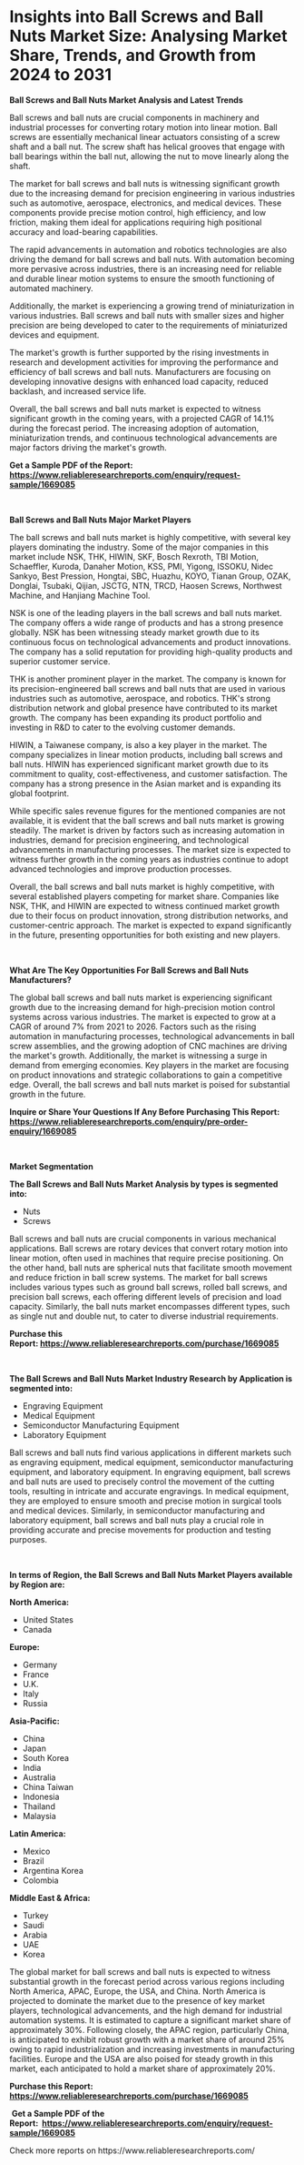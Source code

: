 <p><h1>Insights into Ball Screws and Ball Nuts Market Size: Analysing Market Share, Trends, and Growth from 2024 to 2031</h1></p><p><strong>Ball Screws and Ball Nuts Market Analysis and Latest Trends</strong></p>
<p><p>Ball screws and ball nuts are crucial components in machinery and industrial processes for converting rotary motion into linear motion. Ball screws are essentially mechanical linear actuators consisting of a screw shaft and a ball nut. The screw shaft has helical grooves that engage with ball bearings within the ball nut, allowing the nut to move linearly along the shaft.</p><p>The market for ball screws and ball nuts is witnessing significant growth due to the increasing demand for precision engineering in various industries such as automotive, aerospace, electronics, and medical devices. These components provide precise motion control, high efficiency, and low friction, making them ideal for applications requiring high positional accuracy and load-bearing capabilities.</p><p>The rapid advancements in automation and robotics technologies are also driving the demand for ball screws and ball nuts. With automation becoming more pervasive across industries, there is an increasing need for reliable and durable linear motion systems to ensure the smooth functioning of automated machinery.</p><p>Additionally, the market is experiencing a growing trend of miniaturization in various industries. Ball screws and ball nuts with smaller sizes and higher precision are being developed to cater to the requirements of miniaturized devices and equipment.</p><p>The market's growth is further supported by the rising investments in research and development activities for improving the performance and efficiency of ball screws and ball nuts. Manufacturers are focusing on developing innovative designs with enhanced load capacity, reduced backlash, and increased service life.</p><p>Overall, the ball screws and ball nuts market is expected to witness significant growth in the coming years, with a projected CAGR of 14.1% during the forecast period. The increasing adoption of automation, miniaturization trends, and continuous technological advancements are major factors driving the market's growth.</p></p>
<p><strong>Get a Sample PDF of the Report:&nbsp; <a href="https://www.reliableresearchreports.com/enquiry/request-sample/1669085">https://www.reliableresearchreports.com/enquiry/request-sample/1669085</a></strong></p>
<p>&nbsp;</p>
<p><strong>Ball Screws and Ball Nuts Major Market Players</strong></p>
<p><p>The ball screws and ball nuts market is highly competitive, with several key players dominating the industry. Some of the major companies in this market include NSK, THK, HIWIN, SKF, Bosch Rexroth, TBI Motion, Schaeffler, Kuroda, Danaher Motion, KSS, PMI, Yigong, ISSOKU, Nidec Sankyo, Best Pression, Hongtai, SBC, Huazhu, KOYO, Tianan Group, OZAK, Donglai, Tsubaki, Qijian, JSCTG, NTN, TRCD, Haosen Screws, Northwest Machine, and Hanjiang Machine Tool.</p><p>NSK is one of the leading players in the ball screws and ball nuts market. The company offers a wide range of products and has a strong presence globally. NSK has been witnessing steady market growth due to its continuous focus on technological advancements and product innovations. The company has a solid reputation for providing high-quality products and superior customer service. </p><p>THK is another prominent player in the market. The company is known for its precision-engineered ball screws and ball nuts that are used in various industries such as automotive, aerospace, and robotics. THK's strong distribution network and global presence have contributed to its market growth. The company has been expanding its product portfolio and investing in R&D to cater to the evolving customer demands.</p><p>HIWIN, a Taiwanese company, is also a key player in the market. The company specializes in linear motion products, including ball screws and ball nuts. HIWIN has experienced significant market growth due to its commitment to quality, cost-effectiveness, and customer satisfaction. The company has a strong presence in the Asian market and is expanding its global footprint.</p><p>While specific sales revenue figures for the mentioned companies are not available, it is evident that the ball screws and ball nuts market is growing steadily. The market is driven by factors such as increasing automation in industries, demand for precision engineering, and technological advancements in manufacturing processes. The market size is expected to witness further growth in the coming years as industries continue to adopt advanced technologies and improve production processes.</p><p>Overall, the ball screws and ball nuts market is highly competitive, with several established players competing for market share. Companies like NSK, THK, and HIWIN are expected to witness continued market growth due to their focus on product innovation, strong distribution networks, and customer-centric approach. The market is expected to expand significantly in the future, presenting opportunities for both existing and new players.</p></p>
<p>&nbsp;</p>
<p><strong>What Are The Key Opportunities For Ball Screws and Ball Nuts Manufacturers?</strong></p>
<p><p>The global ball screws and ball nuts market is experiencing significant growth due to the increasing demand for high-precision motion control systems across various industries. The market is expected to grow at a CAGR of around 7% from 2021 to 2026. Factors such as the rising automation in manufacturing processes, technological advancements in ball screw assemblies, and the growing adoption of CNC machines are driving the market's growth. Additionally, the market is witnessing a surge in demand from emerging economies. Key players in the market are focusing on product innovations and strategic collaborations to gain a competitive edge. Overall, the ball screws and ball nuts market is poised for substantial growth in the future.</p></p>
<p><strong>Inquire or Share Your Questions If Any Before Purchasing This Report: <a href="https://www.reliableresearchreports.com/enquiry/pre-order-enquiry/1669085">https://www.reliableresearchreports.com/enquiry/pre-order-enquiry/1669085</a></strong></p>
<p>&nbsp;</p>
<p><strong>Market Segmentation</strong></p>
<p><strong>The Ball Screws and Ball Nuts Market Analysis by types is segmented into:</strong></p>
<p><ul><li>Nuts</li><li>Screws</li></ul></p>
<p><p>Ball screws and ball nuts are crucial components in various mechanical applications. Ball screws are rotary devices that convert rotary motion into linear motion, often used in machines that require precise positioning. On the other hand, ball nuts are spherical nuts that facilitate smooth movement and reduce friction in ball screw systems. The market for ball screws includes various types such as ground ball screws, rolled ball screws, and precision ball screws, each offering different levels of precision and load capacity. Similarly, the ball nuts market encompasses different types, such as single nut and double nut, to cater to diverse industrial requirements.</p></p>
<p><strong>Purchase this Report:&nbsp;<a href="https://www.reliableresearchreports.com/purchase/1669085">https://www.reliableresearchreports.com/purchase/1669085</a></strong></p>
<p>&nbsp;</p>
<p><strong>The Ball Screws and Ball Nuts Market Industry Research by Application is segmented into:</strong></p>
<p><ul><li>Engraving Equipment</li><li>Medical Equipment</li><li>Semiconductor Manufacturing Equipment</li><li>Laboratory Equipment</li></ul></p>
<p><p>Ball screws and ball nuts find various applications in different markets such as engraving equipment, medical equipment, semiconductor manufacturing equipment, and laboratory equipment. In engraving equipment, ball screws and ball nuts are used to precisely control the movement of the cutting tools, resulting in intricate and accurate engravings. In medical equipment, they are employed to ensure smooth and precise motion in surgical tools and medical devices. Similarly, in semiconductor manufacturing and laboratory equipment, ball screws and ball nuts play a crucial role in providing accurate and precise movements for production and testing purposes.</p></p>
<p>&nbsp;</p>
<p><strong>In terms of Region, the Ball Screws and Ball Nuts Market Players available by Region are:</strong></p>
<p>
    <p> <strong> North America: </strong>
        <ul>
            <li>United States</li>
            <li>Canada</li>
        </ul>
        </p> 
    <p> <strong> Europe: </strong>
        <ul>
            <li>Germany</li>
            <li>France</li>
            <li>U.K.</li>
            <li>Italy</li>
            <li>Russia</li>
        </ul>
        </p> 
    <p> <strong> Asia-Pacific: </strong>
        <ul>
            <li>China</li>
            <li>Japan</li>
            <li>South Korea</li>
            <li>India</li>
            <li>Australia</li>
            <li>China Taiwan</li>
            <li>Indonesia</li>
            <li>Thailand</li>
            <li>Malaysia</li>
        </ul>
        </p> 
    <p> <strong> Latin America: </strong>
        <ul>
            <li>Mexico</li>
            <li>Brazil</li>
            <li>Argentina Korea</li>
            <li>Colombia</li>
        </ul>
        </p> 
    <p> <strong> Middle East & Africa: </strong>
        <ul>
            <li>Turkey</li>
            <li>Saudi</li>
            <li>Arabia</li>
            <li>UAE</li>
            <li>Korea</li>
        </ul>
    </p>
    </p>
<p><p>The global market for ball screws and ball nuts is expected to witness substantial growth in the forecast period across various regions including North America, APAC, Europe, the USA, and China. North America is projected to dominate the market due to the presence of key market players, technological advancements, and the high demand for industrial automation systems. It is estimated to capture a significant market share of approximately 30%. Following closely, the APAC region, particularly China, is anticipated to exhibit robust growth with a market share of around 25% owing to rapid industrialization and increasing investments in manufacturing facilities. Europe and the USA are also poised for steady growth in this market, each anticipated to hold a market share of approximately 20%.</p></p>
<p><strong>Purchase this Report: <a href="https://www.reliableresearchreports.com/purchase/1669085">https://www.reliableresearchreports.com/purchase/1669085</a></strong></p>
<p>&nbsp;<strong>Get a Sample PDF of the Report:&nbsp;&nbsp;<a href="https://www.reliableresearchreports.com/enquiry/request-sample/1669085">https://www.reliableresearchreports.com/enquiry/request-sample/1669085</a></strong></p>
<p><strong></strong></p>
<p>Check more reports on https://www.reliableresearchreports.com/</p>